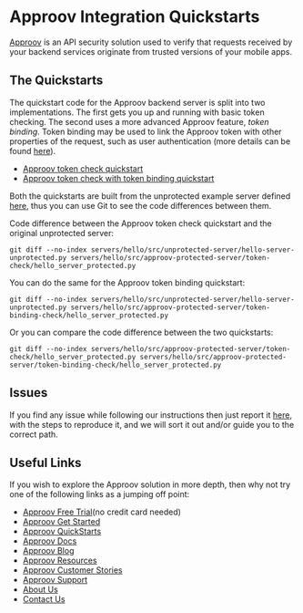 # Approov Integration Quickstarts

[Approov](https://approov.io) is an API security solution used to verify that requests received by your backend services originate from trusted versions of your mobile apps.


## The Quickstarts

The quickstart code for the Approov backend server is split into two implementations. The first gets you up and running with basic token checking. The second uses a more advanced Approov feature, _token binding_. Token binding may be used to link the Approov token with other properties of the request, such as user authentication (more details can be found [here](https://approov.io/docs/latest/approov-usage-documentation/#token-binding)).
* [Approov token check quickstart](/docs/APPROOV_TOKEN_QUICKSTART.md)
* [Approov token check with token binding quickstart](/docs/APPROOV_TOKEN_BINDING_QUICKSTART.md)

Both the quickstarts are built from the unprotected example server defined [here](/servers/hello/src/unprotected-server/hello-server-unprotected.py), thus you can use Git to see the code differences between them.

Code difference between the Approov token check quickstart and the original unprotected server:

```
git diff --no-index servers/hello/src/unprotected-server/hello-server-unprotected.py servers/hello/src/approov-protected-server/token-check/hello_server_protected.py
```

You can do the same for the Approov token binding quickstart:

```
git diff --no-index servers/hello/src/unprotected-server/hello-server-unprotected.py servers/hello/src/approov-protected-server/token-binding-check/hello_server_protected.py
```

Or you can compare the code difference between the two quickstarts:

```
git diff --no-index servers/hello/src/approov-protected-server/token-check/hello_server_protected.py servers/hello/src/approov-protected-server/token-binding-check/hello_server_protected.py
```

## Issues

If you find any issue while following our instructions then just report it [here](https://github.com/approov/quickstart-python-flask-token-check/issues), with the steps to reproduce it, and we will sort it out and/or guide you to the correct path.


## Useful Links

If you wish to explore the Approov solution in more depth, then why not try one of the following links as a jumping off point:

* [Approov Free Trial](https://approov.io/signup)(no credit card needed)
* [Approov Get Started](https://approov.io/product/demo)
* [Approov QuickStarts](https://approov.io/docs/latest/approov-integration-examples/)
* [Approov Docs](https://approov.io/docs)
* [Approov Blog](https://approov.io/blog/)
* [Approov Resources](https://approov.io/resource/)
* [Approov Customer Stories](https://approov.io/customer)
* [Approov Support](https://approov.io/contact)
* [About Us](https://approov.io/company)
* [Contact Us](https://approov.io/contact)
